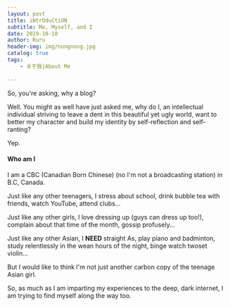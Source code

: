```yaml
---
layout: post
title: iNtrOduCtiON
subtitle: Me, Myself, and I
date: 2019-10-10
author: Ruru
header-img: img/nongnong.jpg
catalog: true
tags:
    - 关于我|About Me
 
---   
```

So, you're asking, why a blog?

Well. You might as well have just asked me, why do I, an intellectual individual striving to leave a dent in this beautiful yet ugly world, want to better my character and build my identity by self-reflection and self-ranting?

Yep.



#### Who am I

I am a CBC (Canadian Born Chinese) (no I'm not a broadcasting station) in B.C, Canada. 

Just like any other teenagers, I stress about school, drink bubble tea with friends, watch YouTube, attend clubs...

Just like any other girls, I love dressing up (guys can dress up too!), complain about that time of the month, gossip profusely...

Just like any other Asian, I **NEED** straight As, play piano and badminton, study relentlessly in the wean hours of the night, binge watch twoset violin...

But I would like to think I'm not just another carbon copy of the teenage Asian girl.

So, as much as I am imparting my experiences to the deep, dark internet, I am trying to find myself along the way too. 


    
   
